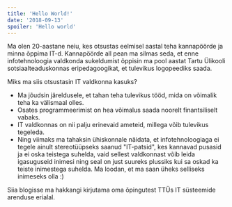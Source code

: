 ```yaml
---
title: 'Hello World!'
date: '2018-09-13'
spoiler: 'Hello world'
---
```


Ma olen 20-aastane neiu, kes otsustas eelmisel aastal teha kannapöörde ja minna õppima IT-d. Kannapöörde all pean ma silmas seda, et enne infotehnoloogia valdkonda sukeldumist õppisin ma pool aastat Tartu Ülikooli sotsiaalteaduskonnas eripedagoogikat, et tulevikus logopeediks saada.

Miks ma siis otsustasin IT valdkonna kasuks?

- Ma jõudsin järeldusele, et tahan teha tulevikus tööd, mida on võimalik teha ka välismaal olles.
- Osates programmeerimist on hea võimalus saada noorelt finantsiliselt vabaks.
- IT valdkonnas on nii palju erinevaid ameteid, millega võib tulevikus tegeleda.
- Ning viimaks ma tahaksin ühiskonnale näidata, et infotehnoloogiaga ei tegele ainult stereotüüpseks saanud "IT-patsid", kes kannavad pusasid ja ei oska teistega suhelda, vaid sellest valdkonnast võib leida igasuguseid inimesi ning seal on just suureks plussiks kui sa oskad ka teiste inimestega suhelda. Ma loodan, et ma saan üheks selliseks inimeseks olla :)

Siia blogisse ma hakkangi kirjutama oma õpingutest TTÜs IT süsteemide arenduse erialal.
